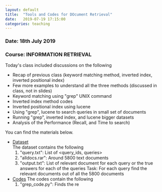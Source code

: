 ```yaml
---
layout: default
title:  "Tools and Codes for DOcument Retrieval"
date:   2019-07-19 17:15:00
categories: teaching
---
```

### Date: 18th July 2019
### Course: INFORMATION RETRIEVAL 

Today's class included discussions on the following
* Recap of previous class (keyword matching method, inverted index, inverted positional index)
* Few more examples to understand all the three methods (discussed in class, not in slides)
* Keyword matching using "grep" UNIX command
* Inverted index method codes
* Inverted positional index using lucene
* Using "grep", lucene to search queries in small set of documents
* Running "grep", inverted index, and lucene bigger datasets
* Analysis of the Performance (Recall, and Time to search)

You can find the materials below.
* [Dataset](https://drive.google.com/drive/folders/1pogGFFrn_WjIKn5uTKQ_mw4N4CIhalQF?usp=sharing)<br>
The dataset contains the following 
  1. "query.txt": List of <query_ids, queries>
  2. "alldocs.rar": Around 5800 text documents
  3. "output.txt": List of relevant document for each query or the true answers for each of the queries 
Task: For each query find the relevant documents out of all the 5800 documents
* [Codes](https://github.com/gourabkumarpatro/RelevantDocumentSearch-GREP-vs-INDEX-vs-PYLUCENE-)
The codes contain the following
  1. "grep_code.py": Finds the re
